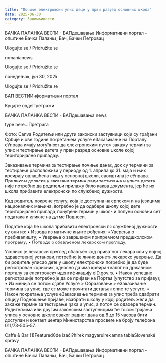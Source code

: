 ```yaml
---
title: "Почиње електронски упис деце у први разред основних школа"
date: 2025-06-30
category: Занимљивости
---
```


БАЧКА ПАЛАНКА ВЕСТИ - БАПдешавања Информативни портал - општине Бачка Паланка, Бач, Бачки Петровац

Ulogujte se / Pridružite se

romanianews

Ulogujte se / Pridružite se

понедељак, јун 30, 2025

Ulogujte se / Pridružite se

БАП ВЕСТИИнформативни портал

Куцајте овдеПретражи

БАЧКА ПАЛАНКА ВЕСТИ - БАПдешавања news

type here...Претрага

Фото: Canva
            Родитељи или други законски заступници који су грађани Србије и ове године покретањем услуге еЗаказивање на Порталу еУправа имају могућност да електронским путем закажу термин за упис и тестирање детета у први разред основне школе којој територијално припадају.

Заказивање термина за тестирање почиње данас, док су термини за тестирање расположиви у периоду од 1. априла до 31. маја и њих креирају овлашћена лица у основној школи, саопштила је еУправа.
Приликом доласка у заказани термин ради тестирања и уписа детета није потребно да родитељи прилажу било каква документа, јер ће их школа прибавити електронски по службеној дужности.


Кад родитељ покрене услугу, која је доступна на српском и на језицима националних мањина, потребно је да одабере школу којој дете територијално припада, понуђени термин у школи и попуни основни сет података и кликне на дугме Поднеси.


Податке која ће школа прибавити електронски по службеној дужности су они из:
• Извода из матичне књиге рођених;
• Уверења о пребивалишту;
• Уверења о завршеном припремном предшколском програму;
• Потврде о обављеном лекарском прегледу.


Уколико је лекарски преглед обављен код приватног лекара или у војној здравственој установи, потребно је лично донети лекарско уверење.
Да би родитељ уписао дете у школу електронски потребно је да буде регистрован корисник, односно да има креиран налог на државном порталу за електронску идентификацију eID.gov.rs.
• Након успешне регистрације потребно је да се пријави на Портал (упутство за пријаву);
• Из менија се потом одабе Услуге > Образовање > еЗаказивање термина за упис, где се може прочитати детаљан опис те услуге;
• Након покретања услуге еЗаказивање термина за упис треба одабрати опцију Подношење пријаве, изабрати школу у којој родитељ жели да закаже термин за тестирање ђака и упис, а потом се одабере термин.
Родитељима или другим законским заступницима ће током трајања уписа у основне школе сваког радног дана од 8 до 15 часова бити доступан и контакт центар Министарства просвете на броју телефона 011/73-505-57.

Caffe & Bar (1)FeaturedGde izaći?hírek magyarulreklamna tablaSlovenské správy

БАЧКА ПАЛАНКА ВЕСТИ - БАПдешавања Информативни портал - општине Бачка Паланка, Бач, Бачки Петровац
